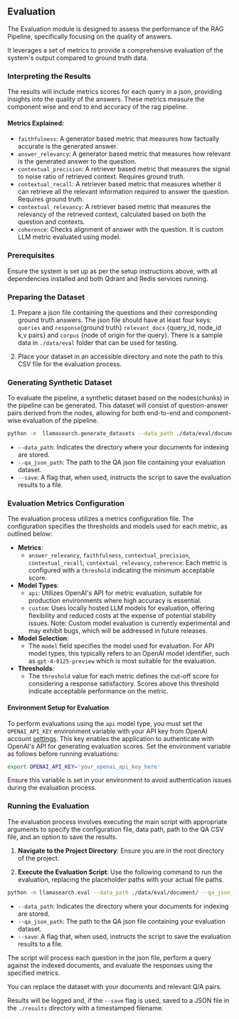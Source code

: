 ## Evaluation

The Evaluation module is designed to assess the performance of the RAG Pipeline, specifically focusing on the quality of answers. 

It leverages a set of metrics to provide a comprehensive evaluation of the system's output compared to ground truth data.

### Interpreting the Results

The results will include metrics scores for each query in a json, providing insights into the quality of the answers. These metrics measure the component wise and end to end accuracy of the rag pipeline.

#### Metrics Explained:
- `faithfulness`: A generator based metric that measures how factually accurate is the generated answer. 
- `answer_relevancy`: A generator based metric that measures how relevant is the generated answer to the question.
- `contextual_precision`: A retriever based metric that measures the signal to noise ratio of retrieved context. Requires ground truth.
- `contextual_recall`:  A retriever based metric that measures whether it can retrieve all the relevant information required to answer the question. Requires ground truth.
- `contextual_relevancy`: A retriever based metric that measures the relevancy of the retrieved context, calculated based on both the question and contexts.
- `coherence`: Checks alignment of answer with the question. It is custom LLM metric evaluated using model.

### Prerequisites

Ensure the system is set up as per the setup instructions above, with all dependencies installed and both Qdrant and Redis services running.

### Preparing the Dataset

1. Prepare a json file containing the questions and their corresponding ground truth answers. The json file should have at least four keys: `queries` and `response`{ground truth} `relevant_docs` {query_id, node_id k,v pairs} and `corpus` {node of origin for the query}. There is a sample data in `./data/eval` folder that can be used for testing.

2. Place your dataset in an accessible directory and note the path to this CSV file for the evaluation process.


### Generating Synthetic Dataset
To evaluate the pipeline, a synthetic dataset based on the nodes(chunks) in the pipeline can be generated. This dataset will consist of question-answer pairs derived from the nodes, allowing for both end-to-end and component-wise evaluation of the pipeline.


```bash
python -m  llamasearch.generate_datasets --data_path ./data/eval/document/ --qa_json_path ./data/eval/ --save
```

- `--data_path`: Indicates the directory where your documents for indexing are stored.
- `--qa_json_path`: The path to the QA json file containing your evaluation dataset.
- `--save`: A flag that, when used, instructs the script to save the evaluation results to a file.

### Evaluation Metrics Configuration

The evaluation process utilizes a metrics configuration file. The configuration specifies the thresholds and models used for each metric, as outlined below:

- **Metrics**:
  - `answer_relevancy`, `faithfulness`, `contextual_precision`, `contextual_recall`, `contextual_relevancy`, `coherence`: Each metric is configured with a `threshold` indicating the minimum acceptable score.
- **Model Types**:
  - `api`: Utilizes OpenAI's API for metric evaluation, suitable for production environments where high accuracy is essential.
  - `custom`: Uses locally hosted LLM models for evaluation, offering flexibility and reduced costs at the expense of potential stability issues. Note: Custom model evaluation is currently experimental and may exhibit bugs, which will be addressed in future releases.
- **Model Selection**:
  - The `model` field specifies the model used for evaluation. For API model types, this typically refers to an OpenAI model identifier, such as `gpt-4-0125-preview` which is most suitable for the evaluation.
- **Thresholds**:
  - The `threshold` value for each metric defines the cut-off score for considering a response satisfactory. Scores above this threshold indicate acceptable performance on the metric.

#### Environment Setup for Evaluation

To perform evaluations using the `api` model type, you must set the `OPENAI_API_KEY` environment variable with your API key from OpenAI account [settings](https://platform.openai.com/api-keys). This key enables the application to authenticate with OpenAI's API for generating evaluation scores. Set the environment variable as follows before running evaluations:

```bash
export OPENAI_API_KEY='your_openai_api_key_here'
```
Ensure this variable is set in your environment to avoid authentication issues during the evaluation process.

### Running the Evaluation

The evaluation process involves executing the main script with appropriate arguments to specify the configuration file, data path, path to the QA CSV file, and an option to save the results.

1. **Navigate to the Project Directory**: Ensure you are in the root directory of the project.

2. **Execute the Evaluation Script**: Use the following command to run the evaluation, replacing the placeholder paths with your actual file paths.

```bash
python -m llamasearch.eval --data_path ./data/eval/document/ --qa_json_path ./data/eval/qn_a_data.json --save
```

- `--data_path`: Indicates the directory where your documents for indexing are stored.
- `--qa_json_path`: The path to the QA json file containing your evaluation dataset.
- `--save`: A flag that, when used, instructs the script to save the evaluation results to a file.

The script will process each question in the json file, perform a query against the indexed documents, and evaluate the responses using the specified metrics.

You can replace the dataset with your documents and relevant Q/A pairs.

Results will be logged and, if the `--save` flag is used, saved to a JSON file in the `./results` directory with a timestamped filename.
